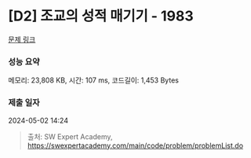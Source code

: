# [D2] 조교의 성적 매기기 - 1983 

[문제 링크](https://swexpertacademy.com/main/code/problem/problemDetail.do?contestProbId=AV5PwGK6AcIDFAUq) 

### 성능 요약

메모리: 23,808 KB, 시간: 107 ms, 코드길이: 1,453 Bytes

### 제출 일자

2024-05-02 14:24



> 출처: SW Expert Academy, https://swexpertacademy.com/main/code/problem/problemList.do